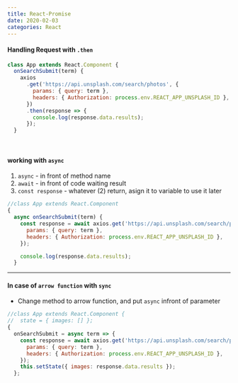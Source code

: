 ```yaml
---
title: React-Promise
date: 2020-02-03
categories: React
---
```



#### Handling Request with `.then`


```js
class App extends React.Component {
  onSearchSubmit(term) {
    axios
      .get('https://api.unsplash.com/search/photos', {
        params: { query: term },
        headers: { Authorization: process.env.REACT_APP_UNSPLASH_ID },
      })
      .then(response => {
        console.log(response.data.results);
      });
  }
```

<br>

#### working with `async`

1) `async` - in front of method name
2) `await` - in front of code waiting result
3) `const response` - whatever (2) return, asign it to variable to use it later


```js
//class App extends React.Component
{
  async onSearchSubmit(term) {
    const response = await axios.get('https://api.unsplash.com/search/photos', {
      params: { query: term },
      headers: { Authorization: process.env.REACT_APP_UNSPLASH_ID },
    });

    console.log(response.data.results);
  }
```



-----

#### In case of `arrow function` with `sync`

- Change method to arrow function, and put `async` infront of parameter

```js
//class App extends React.Component {
//  state = { images: [] };
{
  onSearchSubmit = async term => {
    const response = await axios.get('https://api.unsplash.com/search/photos', {
      params: { query: term },
      headers: { Authorization: process.env.REACT_APP_UNSPLASH_ID },
    });
    this.setState({ images: response.data.results });
  };
```
